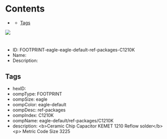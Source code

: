 



Contents
========

* [](#)
	* [Tags](#tags)
  
![][im]
# 

- ID: FOOTPRINT-eagle-eagle-default-ref-packages-C1210K
- Name: 
- Description: 

## Tags

- hexID: 
- oompType: FOOTPRINT
- oompSize: eagle
- oompColor: eagle-default
- oompDesc: ref-packages
- oompIndex: C1210K
- oompName: eagle-default/ref-packages/C1210K
- description: &lt;b&gt;Ceramic Chip Capacitor KEMET 1210 Reflow solder&lt;/b&gt;&lt;p&gt;&#xD;
Metric Code Size 3225



[im]: image.png
